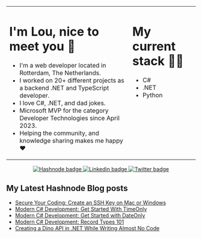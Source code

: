 <table align="center"><tr><td valign="top" width="65%">

# I'm Lou, nice to meet you 👋

* I'm a web developer located in Rotterdam, The Netherlands.
* I worked on 20+ different projects as a backend .NET and TypeScript developer.
* I love C#, .NET, and dad jokes.
* Microsoft MVP for the category Developer Technologies since April 2023.
* Helping the community, and knowledge sharing makes me happy ❤️

</td><td valign="top" width="35%">

# My current stack 👩‍💻
* C#
* .NET
* Python

</tr></tr></table>

<p align="center">
 <a href="https://hashnode.com/@lovelacecoding">
   <img src="https://img.shields.io/badge/Hashnode-2962FF?style=for-the-badge&logo=hashnode&logoColor=white" alt="Hashnode badge"/>
 </a>
 <a href="https://www.linkedin.com/in/louelladev/">
   <img src="https://img.shields.io/badge/linkedin-%230077B5.svg?style=for-the-badge&logo=linkedin&logoColor=white" alt="Linkedin badge"/>
 </a>
 <a href="https://twitter.com/lovelacecoding">
   <img src="https://img.shields.io/badge/Twitter-1DA1F2?style=for-the-badge&logo=twitter&logoColor=white" alt="Twitter badge" />
 </a>
</p>

## My Latest Hashnode Blog posts
 <!-- BLOG-POST-LIST:START -->
- [Secure Your Coding: Create an SSH Key on Mac or Windows](https://lovelacecoding.hashnode.dev/secure-your-coding-create-an-ssh-key-on-mac-or-windows)
- [Modern C# Development: Get Started With TimeOnly](https://lovelacecoding.hashnode.dev/modern-c-development-get-started-with-timeonly)
- [Modern C# Development: Get Started with DateOnly](https://lovelacecoding.hashnode.dev/modern-c-get-started-with-dateonly)
- [Modern C# Development: Record Types 101](https://lovelacecoding.hashnode.dev/modern-c-development-record-types-101)
- [Creating a Dino API in .NET While Writing Almost No Code](https://lovelacecoding.hashnode.dev/creating-a-dino-api-in-net-while-writing-almost-no-code)
<!-- BLOG-POST-LIST:END -->
 



